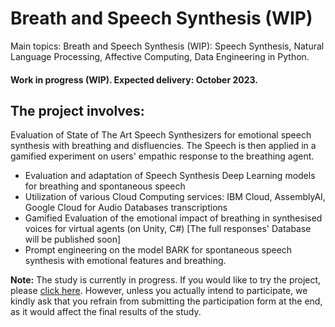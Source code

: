 # Breath and Speech Synthesis (WIP)

Main topics: Breath and Speech Synthesis (WIP): Speech Synthesis, Natural Language Processing, Affective Computing, Data Engineering in Python.

#### Work in progress (WIP). Expected delivery: October 2023.

## The project involves:
Evaluation of State of The Art Speech Synthesizers for emotional speech synthesis with breathing and disfluencies. The Speech is then applied in a gamified experiment on users' empathic response to the breathing agent.

- Evaluation and adaptation of Speech Synthesis Deep Learning models for breathing and spontaneous speech
- Utilization of various Cloud Computing services: IBM Cloud, AssemblyAI, Google Cloud for Audio Databases transcriptions
- Gamified Evaluation of the emotional impact of breathing in synthesised voices for virtual agents (on Unity, C#) [The full responses' Database will be published soon]
- Prompt engineering on the model BARK for spontaneous speech synthesis with emotional features and breathing.

**Note:** The study is currently in progress. If you would like to try the project, please [click here](https://nicoloddo.github.io/Psyche). However, unless you actually intend to participate, we kindly ask that you refrain from submitting the participation form at the end, as it would affect the final results of the study.